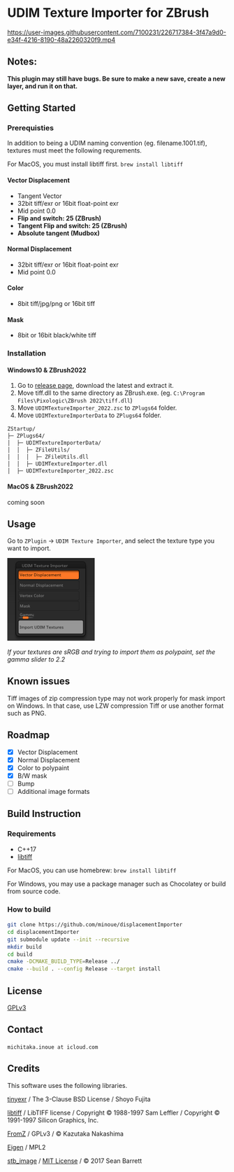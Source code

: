 # UDIM Texture Importer for ZBrush

https://user-images.githubusercontent.com/7100231/226717384-3f47a9d0-e34f-4216-8190-48a2260320f9.mp4

## Notes:

**This plugin may still have bugs. Be sure to make a new save, create a new layer, and run it on that.**

## Getting Started

### Prerequisties

In addition to being a UDIM naming convention (eg. filename.1001.tif), textures must meet the following requrements.

For MacOS, you must install libtiff first. `brew install libtiff` 

#### Vector Displacement

* Tangent Vector
* 32bit tiff/exr or 16bit float-point exr
* Mid point 0.0
* **Flip and switch: 25 (ZBrush)**
* **Tangent Flip and switch: 25 (ZBrush)**
* **Absolute tangent (Mudbox)**

#### Normal Displacement
* 32bit tiff/exr or 16bit float-point exr
* Mid point 0.0

#### Color
* 8bit tiff/jpg/png or 16bit tiff

#### Mask
* 8bit or 16bit black/white tiff

### Installation

#### Windows10 & ZBrush2022
1. Go to [release page](https://github.com/minoue/UDIMTextureImporter/releases), download the latest and extract it.
2. Move tiff.dll to the same directory as ZBrush.exe. (eg. `C:\Program Files\Pixologic\ZBrush 2022\tiff.dll`) 
3. Move `UDIMTextureImporter_2022.zsc` to `ZPlugs64` folder.
4. Move `UDIMTextureImporterData` to `ZPlugs64` folder.

```
ZStartup/
├─ ZPlugs64/
│  ├─ UDIMTextureImporterData/
│  │  ├─ ZFileUtils/
│  │  │  ├─ ZFileUtils.dll
│  │  ├─ UDIMTextureImporter.dll
│  ├─ UDIMTextureImporter_2022.zsc
```

#### MacOS & ZBrush2022
coming soon

## Usage
Go to `ZPlugin` -> `UDIM Texture Importer`, and select the texture type you want to import.

<img src="./img/menu.png" alt= “” width="200">

*If your textures are sRGB and trying to import them as polypaint, set the gamma slider to 2.2*

## Known issues
Tiff images of zip compression type may not work properly for mask import on Windows. In that case, use LZW compression Tiff or use another format such as PNG.

## Roadmap
- [x] Vector Displacement
- [x] Normal Displacement
- [x] Color to polypaint
- [x] B/W mask
- [ ] Bump
- [ ] Additional image formats

## Build Instruction

### Requirements

* C++17
* [libtiff](http://www.libtiff.org)

For MacOS, you can use homebrew: `brew install libtiff`

For Windows, you may use a package manager such as Chocolatey or build from source code.

### How to build

```sh
git clone https://github.com/minoue/displacementImporter
cd displacementImporter
git submodule update --init --recursive
mkdir build
cd build
cmake -DCMAKE_BUILD_TYPE=Release ../
cmake --build . --config Release --target install
```

## License
[GPLv3](./LICENSE)

## Contact

`michitaka.inoue at icloud.com`


## Credits
This software uses the following libraries.

[tinyexr](https://github.com/syoyo/tinyexr) / The 3-Clause BSD License / Shoyo Fujita

[libtiff](http://www.libtiff.org) / LibTIFF license / Copyright © 1988-1997 Sam Leffler / Copyright © 1991-1997 Silicon Graphics, Inc.  

[FromZ](https://github.com/n-taka/FromZ) / GPLv3  / © Kazutaka Nakashima   

[Eigen](https://eigen.tuxfamily.org/) / MPL2 

[stb_image](https://github.com/nothings/stb) / [MIT License](https://github.com/nothings/stb/blob/master/LICENSE) / © 2017 Sean Barrett


